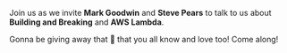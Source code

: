 Join us as we invite **Mark Goodwin** and **Steve Pears** to talk to us about **Building and Breaking** and **AWS Lambda**. 

Gonna be giving away that 🍕 that you all know and love too! Come along!